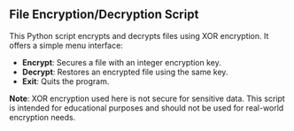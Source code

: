 ## File Encryption/Decryption Script

This Python script encrypts and decrypts files using XOR encryption. It offers a simple menu interface:

- **Encrypt**: Secures a file with an integer encryption key.
- **Decrypt**: Restores an encrypted file using the same key.
- **Exit**: Quits the program.

**Note**: XOR encryption used here is not secure for sensitive data. This script is intended for educational purposes and should not be used for real-world encryption needs.
